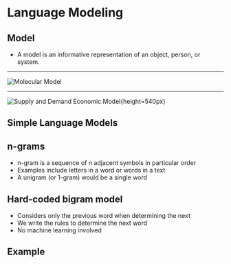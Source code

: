 Language Modeling
==================

Model
-----

- A model is an informative representation of an object, person, or system.

---

![Molecular Model](https://upload.wikimedia.org/wikipedia/commons/thumb/b/b8/Beta-D-Gulopyranose_Molek%C3%BClbaukasten_9288.JPG/481px-Beta-D-Gulopyranose_Molek%C3%BClbaukasten_9288.JPG)

---

![Supply and Demand Economic Model](https://upload.wikimedia.org/wikipedia/commons/7/7a/Supply-and-demand.svg){height=540px}

Simple Language Models
----------------------

n-grams
-------

- n-gram is a sequence of n adjacent symbols in particular order
- Examples include letters in a word or words in a text
- A unigram (or 1-gram) would be a single word

Hard-coded bigram model
------------------------

- Considers only the previous word when determining the next
- We write the rules to determine the next word
- No machine learning involved

Example
-------
